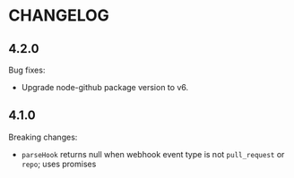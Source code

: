 # CHANGELOG

## 4.2.0

Bug fixes:
  * Upgrade node-github package version to v6.

## 4.1.0

Breaking changes:
  * `parseHook` returns null when webhook event type is not `pull_request` or `repo`; uses promises
